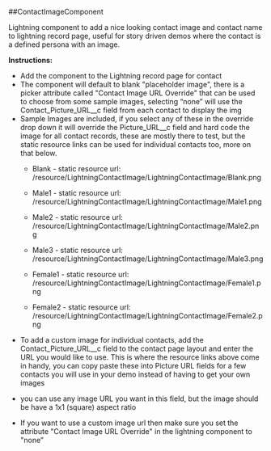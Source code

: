 ##ContactImageComponent

Lightning component to add a nice looking contact image and contact name to lightning record page, useful for story driven demos where the contact is a defined persona with an image.

**Instructions:**

- Add the component to the Lightning record page for contact
- The component will default to blank "placeholder image", there is a picker attribute called "Contact Image URL Override" that can be used to choose from some sample images, selecting “none” will use the Contact_Picture_URL__c field from each contact to display the img
- Sample Images are included, if you select any of these in the override drop down it will override the Picture_URL__c field and hard code the image for all contact records, these are mostly there to test, but the static resource links can be used for individual contacts too, more on that below.
    * Blank - static resource url: /resource/LightningContactImage/LightningContactImage/Blank.png
    
    * Male1 - static resource url: /resource/LightningContactImage/LightningContactImage/Male1.png
 
    * Male2 - static resource url: /resource/LightningContactImage/LightningContactImage/Male2.png
   
    * Male3 - static resource url: /resource/LightningContactImage/LightningContactImage/Male3.png

    * Female1 - static resource url: /resource/LightningContactImage/LightningContactImage/Female1.png
 
    * Female2 - static resource url: /resource/LightningContactImage/LightningContactImage/Female2.png


* To add a custom image for individual contacts, add the Contact_Picture_URL__c field to the contact page layout and enter the URL you would like to use. This is where the resource links above come in handy, you can copy paste these into Picture URL fields for a few contacts you will use in your demo instead of having to get your own images

* you can use any image URL you want in this field, but the image should be have a 1x1 (square) aspect ratio
* If you want to use a custom image url then make sure you set the attribute "Contact Image URL Override"  in the lightning component to "none”




